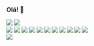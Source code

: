 ### Olá! 👋
<div>
<img src=https://github-readme-stats.vercel.app/api/top-langs/?username=vtrtga&layout=compact />
<img src=https://github-readme-stats.vercel.app/api?username=vtrtga&show_icons=true&theme=dark />
</div>
<div>
<img src=https://img.shields.io/badge/npm-CB3837?style=for-the-badge&logo=npm&logoColor=white/>
<img src=https://img.shields.io/badge/Node.js-339933?style=for-the-badge&logo=nodedotjs&logoColor=white/>
<img src=https://img.shields.io/badge/React-20232A?style=for-the-badge&logo=react&logoColor=61DAFB/>
<img src=https://img.shields.io/badge/React_Router-CA4245?style=for-the-badge&logo=react-router&logoColor=white/>
<img src=https://img.shields.io/badge/Redux-593D88?style=for-the-badge&logo=redux&logoColor=white/>
<img src=https://img.shields.io/badge/HTML5-E34F26?style=for-the-badge&logo=html5&logoColor=white/>
<img src=https://img.shields.io/badge/JavaScript-323330?style=for-the-badge&logo=javascript&logoColor=F7DF1E/>
<img src=https://img.shields.io/badge/json-5E5C5C?style=for-the-badge&logo=json&logoColor=white/>
<img src=https://img.shields.io/badge/eslint-3A33D1?style=for-the-badge&logo=eslint&logoColor=white/>
<img src=https://img.shields.io/badge/Bootstrap-563D7C?style=for-the-badge&logo=bootstrap&logoColor=white/>
<img src=https://img.shields.io/badge/MySQL-005C84?style=for-the-badge&logo=mysql&logoColor=white/>
</div>

<img src=https://www.codewars.com/users/vtrtga/badges/small/>
